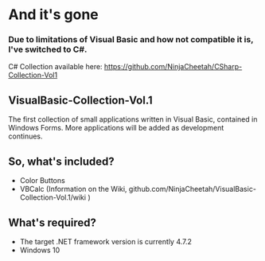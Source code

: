 # And it's gone
### Due to limitations of Visual Basic and how not compatible it is, I've switched to C#.
C# Collection available here: https://github.com/NinjaCheetah/CSharp-Collection-Vol1

## VisualBasic-Collection-Vol.1
The first collection of small applications written in Visual Basic, contained in Windows Forms. More applications will be added as development continues.
## So, what's included?
- Color Buttons
- VBCalc
(Information on the Wiki, github.com/NinjaCheetah/VisualBasic-Collection-Vol.1/wiki )
## What's required?
- The target .NET framework version is currently 4.7.2
- Windows 10
